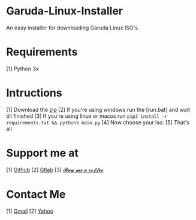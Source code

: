 # Garuda-Linux-Installer

An easy installer for downloading Garuda Linux ISO's. 

# Requirements

[1] Python 3x

# Intructions

[1] Download the [zip](https://github.com/Ender4LionIsGamer/Garuda-Linux-Installer/archive/refs/heads/main.zip)
[2] If you're using windows run the [run.bat] and wait till finished
[3] If you're using linux or macos run ```pip3 install -r requirements.txt && python3 main.py```
[4] Now choose your iso.
[5] That's all

# Support me at

[1] [Github](https://github.com/Ender4LionIsGamer)
[2] [Gtlab](https://gitlab.com/Ender4LionIsGamer)
[3] [𝓑𝓾𝔂 𝓶𝓮 𝓪 𝓬𝓸𝓯𝓯𝓮𝓮](htps://buymeacoffee.com/ender4lion)

# Contact Me

[1] [Gmail](ender4lion@gmail.com)
[2] [Yahoo](ender4lion@yahoo.com)

